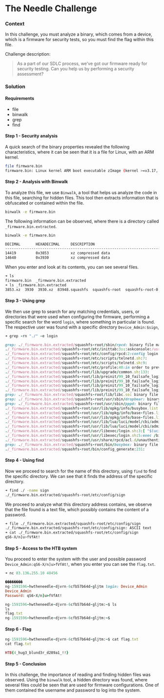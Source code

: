 # The Needle Challenge

### Context

In this challenge, you must analyze a binary, which comes from a device, which is a firmware for security tests, so you must find the flag within this file.

Challenge description:
> As a part of our SDLC process, we've got our firmware ready for security testing. Can you help us by performing a security assessment?

### Solution

#### Requirements

- file
- binwalk
- grep
- find

#### Step 1 - Security analysis

A quick search of the binary properties revealed the following characteristics, where it can be seen that it is a file for Linux, with an ARM kernel.

```bash
file firmware.bin      
firmware.bin: Linux kernel ARM boot executable zImage (kernel >=v3.17, <v4.15) (big-endian, BE-32, ARMv5)
```

#### Step 2 - Analysis with Binwalk

To analyze this file, we use `Binwalk`, a tool that helps us analyze the code in this file, searching for hidden files. This tool then extracts information that is obfuscated or contained within the file.

```bash
binwalk -e firmware.bin
```

The following information can be observed, where there is a directory
called `_firmware.bin.extracted`.

```bash
binwalk -e firmware.bin

DECIMAL       HEXADECIMAL     DESCRIPTION
--------------------------------------------------------------------------------
14419         0x3853          xz compressed data
14640         0x3930          xz compressed data
```

When you enter and look at its contents, you can see several files.

```bash
➜ ls
firmware.bin  _firmware.bin.extracted
➜ ls _firmware.bin.extracted 
3853.xz  3930  3930.xz  83948.squashfs  squashfs-root  squashfs-root-0
```

#### Step 3 - Using grep

We then use grep to search for any matching credentials, users, or directories that were used when configuring the firmware, performing a specific search for the word `login`, where something in particular is found. The respective user was found with a specific directory `Device_Admin:$sign`,

```ruby
➜ grep -rn "./" -e login

grep: ./_firmware.bin.extracted/squashfs-root/sbin/rpcd: binary file matches
./_firmware.bin.extracted/squashfs-root/etc/inittab:3:::askconsole:/usr/libexec/login.sh
./_firmware.bin.extracted/squashfs-root/etc/config/rpcd:2:config login
./_firmware.bin.extracted/squashfs-root/etc/scripts/telnetd.sh:7:       if [ -f "/usr/sbin/login" ]; then
./_firmware.bin.extracted/squashfs-root/etc/scripts/telnetd.sh:9:               telnetd -l "/usr/sbin/login" -u Device_Admin:$sign      -i $lf &
./_firmware.bin.extracted/squashfs-root/etc/profile:40:in order to prevent unauthorized SSH logins.
./_firmware.bin.extracted/squashfs-root/lib/upgrade/common.sh:133:                              *procd*|*ash*|*init*|*watchdog*|*ssh*|*dropbear*|*telnet*|*login*|*hostapd*|*wpa_supplicant*|*nas*|*relayd*) : ;;
./_firmware.bin.extracted/squashfs-root/lib/preinit/99_10_failsafe_login:5:failsafe_netlogin () {
./_firmware.bin.extracted/squashfs-root/lib/preinit/99_10_failsafe_login:12:    ash --login
./_firmware.bin.extracted/squashfs-root/lib/preinit/99_10_failsafe_login:13:    echo "Please reboot system when done with failsafe network logins"
./_firmware.bin.extracted/squashfs-root/lib/preinit/99_10_failsafe_login:17:boot_hook_add failsafe failsafe_netlogin
grep: ./_firmware.bin.extracted/squashfs-root/lib/libc.so: binary file matches
grep: ./_firmware.bin.extracted/squashfs-root/usr/sbin/dropbear: binary file matches
grep: ./_firmware.bin.extracted/squashfs-root/usr/sbin/pppd: binary file matches
./_firmware.bin.extracted/squashfs-root/usr/lib/opkg/info/busybox.list:3:/bin/login
./_firmware.bin.extracted/squashfs-root/usr/lib/opkg/info/base-files.list:19:/usr/libexec/login.sh
./_firmware.bin.extracted/squashfs-root/usr/lib/opkg/info/base-files.list:77:/lib/preinit/99_10_failsafe_login
./_firmware.bin.extracted/squashfs-root/usr/lib/lua/luci/model/cbi/admin_system/admin.lua:78:ra = s:option(Flag, "RootPasswordAuth", translate("Allow root logins with password"),
./_firmware.bin.extracted/squashfs-root/usr/lib/lua/luci/model/cbi/admin_system/admin.lua:79:   translate("Allow the <em>root</em> user to login with password"))
./_firmware.bin.extracted/squashfs-root/usr/libexec/login.sh:3:[ "$(uci get system.@system[0].ttylogin)" == 1 ] || exec /bin/ash --login
./_firmware.bin.extracted/squashfs-root/usr/libexec/login.sh:5:exec /bin/login
./_firmware.bin.extracted/squashfs-root/usr/share/rpcd/acl.d/unauthenticated.json:8:                                    "login"
grep: ./_firmware.bin.extracted/squashfs-root/bin/busybox: binary file matches
./_firmware.bin.extracted/squashfs-root/bin/config_generate:231:                set system.@system[-1].ttylogin='0'
```

#### Step 4 - Using find

Now we proceed to search for the name of this directory, using `find` to find the specific directory. We can see that it finds the address of the specific directory.

```bash
➜ find ./ -name sign
./_firmware.bin.extracted/squashfs-root/etc/config/sign
```

We proceed to analyze what this directory address contains, we observe that the file found is a text file, which possibly contains the content of a password.

```bash
➜ file ./_firmware.bin.extracted/squashfs-root/etc/config/sign            
./_firmware.bin.extracted/squashfs-root/etc/config/sign: ASCII text
➜ cat ./_firmware.bin.extracted/squashfs-root/etc/config/sign                     
qS6-X/n]u>fVfAt!
```

#### Step 5 - Access to the HTB system

You proceed to enter the system with the user and possible password `Device_Admin:qS6-X/n]u>fVfAt!`, when you enter you can see the `flag.txt`.

```ruby
➜ nc 83.136.255.10 48456

��������
ng-1591596-hwtheneedle-djvrn-6cfb57b64d-gljtm login: Device_Admin
Device_Admin
Password: qS6-X/n]u>fVfAt!    

ng-1591596-hwtheneedle-djvrn-6cfb57b64d-gljtm:~$ ls       
ls
flag.txt
ng-1591596-hwtheneedle-djvrn-6cfb57b64d-gljtm:~$
```

#### Step 6 - Flag

```ruby
ng-1591596-hwtheneedle-djvrn-6cfb57b64d-gljtm:~$ cat flag.txt
cat flag.txt

HTB{4_hug3_blund3r_d289a1_!!}
```

#### Step 5 - Conclusion

In this challenge, the importance of reading and finding hidden files was observed. Using the `binwalk` tool, a hidden directory was found, where several files could be seen that are used for firmware configurations. One of them contained the username and password to log into the system.
